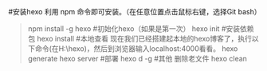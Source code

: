 #安装hexo
利用 npm 命令即可安装。（在任意位置点击鼠标右键，选择Git bash）
>npm install -g hexo
#初始化hexo（如果是第一次）
>hexo init
#安装依赖包
>hexo install
#本地查看
现在我们已经搭建起本地的hexo博客了，执行以下命令(在H:\hexo)，然后到浏览器输入localhost:4000看看。
>hexo generate
>hexo server
#部署
>hexo d -g
#其他
删除老文件
>hexo clean
